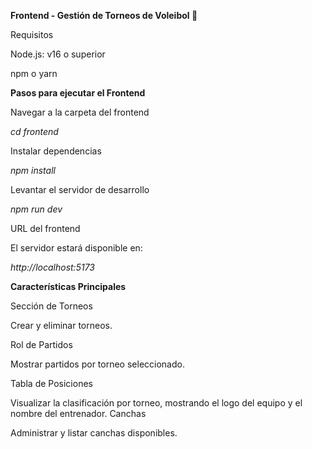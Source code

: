 **Frontend - Gestión de Torneos de Voleibol 🏐**


Requisitos

Node.js: v16 o superior

npm o yarn

**Pasos para ejecutar el Frontend**


Navegar a la carpeta del frontend

*cd frontend*


Instalar dependencias

*npm install*


Levantar el servidor de desarrollo

*npm run dev*


URL del frontend

El servidor estará disponible en:

*http://localhost:5173*


**Características Principales**

Sección de Torneos

Crear y eliminar torneos.

Rol de Partidos

Mostrar partidos por torneo seleccionado.

Tabla de Posiciones

Visualizar la clasificación por torneo, mostrando el logo del equipo y el nombre del entrenador.
Canchas

Administrar y listar canchas disponibles.
